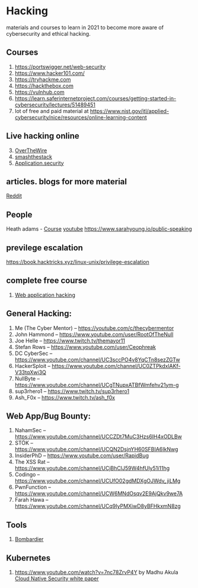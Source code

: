 # Hacking
materials and courses to learn in 2021 to become more aware of cybersecurity and ethical hacking.


## Courses

1. https://portswigger.net/web-security
2. https://www.hacker101.com/
3. https://tryhackme.com
4. https://hackthebox.com
5. https://vulnhub.com
6. https://learn.saferinternetproject.com/courses/getting-started-in-cybersecurity/lectures/51489451
7. lot of free and paid material at https://www.nist.gov/itl/applied-cybersecurity/nice/resources/online-learning-content

## Live hacking online
3. [OverTheWire](https://overthewire.org/wargames/)
4. [smashthestack](http://smashthestack.org/wargames.html)
5. [Application.security](https://application.security/free/owasp-top-10)



## articles. blogs for more material
[Reddit](https://www.reddit.com/r/HowToHack/comments/kmwq6u/so_you_want_to_be_a_hacker_2021_edition/)



## People

 Heath adams -  [Course](https://academy.tcm-sec.com/p/practical-ethical-hacking-the-complete-course) [youtube](https://www.youtube.com/channel/UC0ArlFuFYMpEewyRBzdLHiw)
 https://www.sarahyoung.io/public-speaking
 

## previlege escalation
https://book.hacktricks.xyz/linux-unix/privilege-escalation

 
## complete free course 

1. [Web application hacking](https://www.youtube.com/watch?v=24fHLWXGS-M)


## General Hacking:

 1. Me (The Cyber Mentor) – https://youtube.com/c/thecybermentor
 2. John Hammond – https://www.youtube.com/user/RootOfTheNull
 3. Joe Helle – https://www.twitch.tv/themayor11
 4. Stefan Rows – https://www.youtube.com/user/Ceophreak
 5. DC CyberSec – https://www.youtube.com/channel/UC3sccPO4v8YqCTn8sezZGTw
 6. HackerSploit – https://www.youtube.com/channel/UC0ZTPkdxlAKf-V33tqXwi3Q
 7. NullByte – https://www.youtube.com/channel/UCgTNupxATBfWmfehv21ym-g
 8. sup3rhero1 – https://www.twitch.tv/sup3rhero1
 9. Ash_F0x – https://www.twitch.tv/ash_f0x

## Web App/Bug Bounty:

 1. NahamSec – https://www.youtube.com/channel/UCCZDt7MuC3Hzs6IH4xODLBw
 2. STÖK – https://www.youtube.com/channel/UCQN2DsjnYH60SFBIA6IkNwg
 3. InsiderPhD – https://www.youtube.com/user/RapidBug
 4. The XSS Rat – https://www.youtube.com/channel/UCjBhClJ59W4hfUly51i11hg
 5. Codingo – https://www.youtube.com/channel/UCUfO02gdMDXgOJWdv_jiLMg
 6. PwnFunction – https://www.youtube.com/channel/UCW6MNdOsqv2E9AjQkv9we7A
 7. Farah Hawa – https://www.youtube.com/channel/UCq9IyPMXiwD8yBFHkxmN8zg

## Tools
1. [Bombardier](https://github.com/codesenberg/bombardier)

## Kubernetes 
1. https://www.youtube.com/watch?v=7nc78ZrvP4Y by Madhu Akula [Cloud Native Security white paper](https://www.cncf.io/wp-content/uploads/2022/06/CNCF_cloud-native-security-whitepaper-May2022-v2.pdf)
